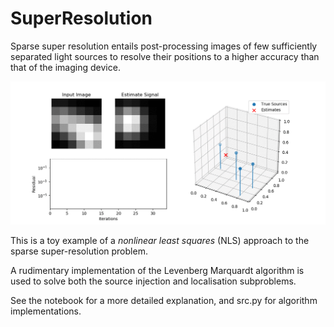 # SuperResolution

Sparse super resolution entails post-processing images of few sufficiently separated light sources to resolve their positions to a higher accuracy than that of the imaging device.

<img src="https://github.com/jcvdwlt/SuperResolution/blob/master/figs/sr4_2.gif" > 

This is a toy example of a *nonlinear least squares* (NLS) approach to the sparse super-resolution problem.  

A rudimentary implementation of the Levenberg Marquardt algorithm is used to solve both the source injection and localisation subproblems.

See the notebook for a more detailed explanation, and src.py for algorithm implementations.

